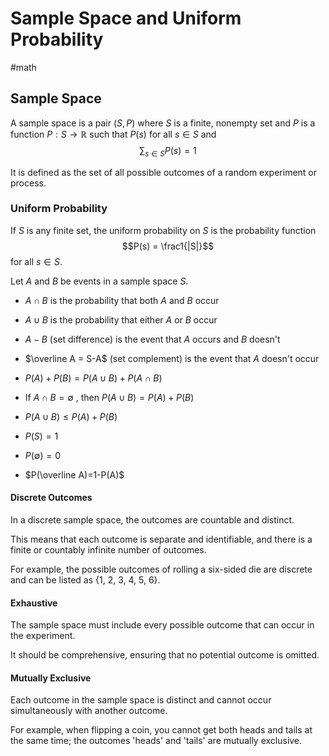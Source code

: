 # Sample Space and Uniform Probability
#math 


## Sample Space


A sample space is a pair $(S,P)$ where $S$ is a finite, nonempty set and $P$ is a function $P:S \rightarrow \mathbb{R}$ such that $P(s)$ for all $s \in S$ and $$\sum_{s\in S} P(s) =1$$


It is defined as the set of all possible outcomes of a random experiment or process.

### Uniform Probability

If $S$ is any finite set, the uniform probability on $S$ is the probability function $$P(s) = \frac1{|S|}$$ for all $s \in S$.

Let $A$ and $B$ be events in a sample space $S$. 

- $A \cap B$ is the probability that both $A$ and $B$ occur
- $A \cup B$ is the probability that either $A$ or $B$ occur
- $A-B$ (set difference) is the event that $A$ occurs and $B$ doesn't
- $\overline A = S-A$ (set complement) is the event that $A$ doesn't occur

- $P(A) + P(B) = P(A \cup B) + P(A \cap B)$
- If $A \cap B = \emptyset$ , then $P(A \cup B) = P(A)+P(B)$
- $P(A \cup B) \leq P(A) + P(B)$
- $P(S) = 1$
- $P(\emptyset) = 0$
- $P(\overline A)=1-P(A)$ 

#### Discrete Outcomes

In a discrete sample space, the outcomes are countable and distinct. 
 
This means that each outcome is separate and identifiable, and there is a finite or countably infinite number of outcomes. 

For example, the possible outcomes of rolling a six-sided die are discrete and can be listed as {1, 2, 3, 4, 5, 6}.

#### Exhaustive

The sample space must include every possible outcome that can occur in the experiment. 

It should be comprehensive, ensuring that no potential outcome is omitted.

#### Mutually Exclusive

Each outcome in the sample space is distinct and cannot occur simultaneously with another outcome. 

For example, when flipping a coin, you cannot get both heads and tails at the same time; the outcomes 'heads' and 'tails' are mutually exclusive.